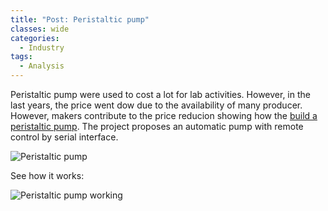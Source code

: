 ```yaml
---
title: "Post: Peristaltic pump"
classes: wide
categories:
  - Industry
tags:
  - Analysis
---
```

Peristaltic pump were used to cost a lot for lab activities. However, in the last years, the price went dow due to the availability of many producer. However, makers contribute to the price reducion showing how the  [build a peristaltic pump](https://hackaday.com/2015/07/29/university-peristaltic-pump-has-hacker-heritage/). The project proposes an automatic pump with remote control by serial interface.

![Peristaltic pump](https://hackaday.com/wp-content/uploads/2015/07/pump1-e1437772738167.jpg?w=800)

See how it works:

![Peristaltic pump working](https://hackaday.com/wp-content/uploads/2015/07/pump.gif)